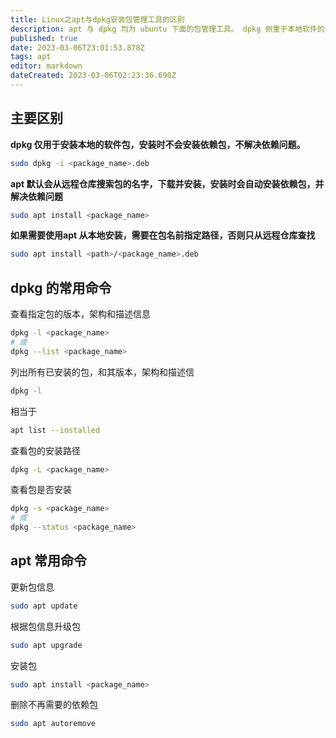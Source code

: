 ```yaml
---
title: Linux之apt与dpkg安装包管理工具的区别
description: apt 与 dpkg 均为 ubuntu 下面的包管理工具。 dpkg 侧重于本地软件的管理。 apt 基于dpkg，侧重于远程包的下载和依赖管理，相当于 dpkg 的前端。
published: true
date: 2023-03-06T23:01:53.878Z
tags: apt
editor: markdown
dateCreated: 2023-03-06T02:23:36.690Z
---
```


## 主要区别

**dpkg 仅用于安装本地的软件包，安装时不会安装依赖包，不解决依赖问题。**
```bash
sudo dpkg -i <package_name>.deb
```

**apt 默认会从远程仓库搜索包的名字，下载并安装，安装时会自动安装依赖包，并解决依赖问题**
```bash
sudo apt install <package_name>
```

**如果需要使用apt 从本地安装，需要在包名前指定路径，否则只从远程仓库查找**
```bash
sudo apt install <path>/<package_name>.deb
```

## dpkg 的常用命令

查看指定包的版本，架构和描述信息
```bash
dpkg -l <package_name>
# 或
dpkg --list <package_name>
```

列出所有已安装的包，和其版本，架构和描述信
```bash
dpkg -l
```

相当于
```bash
apt list --installed
```

查看包的安装路径
```bash
dpkg -L <package_name>
```

查看包是否安装
```bash
dpkg -s <package_name>
# 或
dpkg --status <package_name>
```

## apt 常用命令

更新包信息
```bash
sudo apt update
```

根据包信息升级包
```bash
sudo apt upgrade
```

安装包
```bash
sudo apt install <package_name>
```

删除不再需要的依赖包
```bash
sudo apt autoremove
```